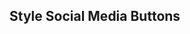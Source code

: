 <!DOCTYPE html>
<html>
<head>
<meta name="viewport" content="width=device-width, initial-scale=1">
<link rel="stylesheet" href="https://cdnjs.cloudflare.com/ajax/libs/font-awesome/4.7.0/css/font-awesome.min.css">
<style>
.fa {
  padding: 20px;
  font-size: 30px;
  width: 50px;
  text-align: center;
  text-decoration: none;
  margin: 5px 2px;
}

.fa:hover {
    opacity: 0.7;
}

.fa-facebook {
  background: #3B5998;
  color: white;
}

.fa-twitter {
  background: #55ACEE;
  color: white;
}

.fa-google {
  background: #dd4b39;
  color: white;
}

.fa-linkedin {
  background: #007bb5;
  color: white;
}

.fa-youtube {
  background: #bb0000;
  color: white;
}

.fa-instagram {
  background: #125688;
  color: white;
}

.fa-pinterest {
  background: #cb2027;
  color: white;
}

.fa-snapchat-ghost {
  background: #fffc00;
  color: white;
  text-shadow: -1px 0 black, 0 1px black, 1px 0 black, 0 -1px black;
}

.fa-skype {
  background: #00aff0;
  color: white;
}

.fa-android {
  background: #a4c639;
  color: white;
}

.fa-dribbble {
  background: #ea4c89;
  color: white;
}

.fa-vimeo {
  background: #45bbff;
  color: white;
}

.fa-tumblr {
  background: #2c4762;
  color: white;
}

.fa-vine {
  background: #00b489;
  color: white;
}

.fa-foursquare {
  background: #45bbff;
  color: white;
}

.fa-stumbleupon {
  background: #eb4924;
  color: white;
}

.fa-flickr {
  background: #f40083;
  color: white;
}

.fa-yahoo {
  background: #430297;
  color: white;
}

.fa-soundcloud {
  background: #ff5500;
  color: white;
}

.fa-reddit {
  background: #ff5700;
  color: white;
}

.fa-rss {
  background: #ff6600;
  color: white;
}
</style>
</head>
<body>

<h2>Style Social Media Buttons</h2>

<!-- Add font awesome icons -->
<a href="#" class="fa fa-facebook"></a>
<a href="#" class="fa fa-twitter"></a>
<a href="#" class="fa fa-google"></a>
<a href="#" class="fa fa-linkedin"></a>
<a href="#" class="fa fa-youtube"></a>
<a href="#" class="fa fa-instagram"></a>
<a href="#" class="fa fa-pinterest"></a>
<a href="#" class="fa fa-snapchat-ghost"></a>
<a href="#" class="fa fa-skype"></a>
<a href="#" class="fa fa-android"></a>
<a href="#" class="fa fa-dribbble"></a>
<a href="#" class="fa fa-vimeo"></a>
<a href="#" class="fa fa-tumblr"></a>
<a href="#" class="fa fa-vine"></a>
<a href="#" class="fa fa-foursquare"></a>
<a href="#" class="fa fa-stumbleupon"></a>
<a href="#" class="fa fa-flickr"></a>
<a href="#" class="fa fa-yahoo"></a>
<a href="#" class="fa fa-reddit"></a>
<a href="#" class="fa fa-rss"></a>
      
</body>
</html> 


